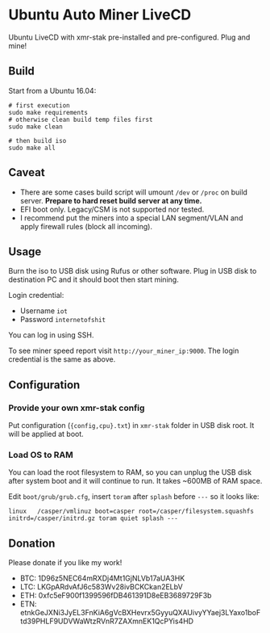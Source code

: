 # Ubuntu Auto Miner LiveCD

Ubuntu LiveCD with xmr-stak pre-installed and pre-configured. Plug and mine!

## Build

Start from a Ubuntu 16.04:

```shell
# first execution
sudo make requirements
# otherwise clean build temp files first
sudo make clean

# then build iso
sudo make all
```

## Caveat

 * There are some cases build script will umount `/dev` or `/proc` on build server. **Prepare to hard reset build server at any time.**
 * EFI boot only. Legacy/CSM is not supported nor tested.
 * I recommend put the miners into a special LAN segment/VLAN and apply firewall rules (block all incoming).

## Usage

Burn the iso to USB disk using Rufus or other software. Plug in USB disk to destination PC and it should boot then start mining.

Login credential:

 * Username `iot`
 * Password `internetofshit`

You can log in using SSH.

To see miner speed report visit `http://your_miner_ip:9000`. The login credential is the same as above.

## Configuration

### Provide your own xmr-stak config

Put configuration (`{config,cpu}.txt`) in `xmr-stak` folder in USB disk root. It will be applied at boot.

### Load OS to RAM

You can load the root filesystem to RAM, so you can unplug the USB disk after system boot and it will continue to run. It takes ~600MB of RAM space.

Edit `boot/grub/grub.cfg`, insert `toram` after `splash` before `---` so it looks like:

```
linux	/casper/vmlinuz boot=casper root=/casper/filesystem.squashfs initrd=/casper/initrd.gz toram quiet splash ---
```

## Donation

Please donate if you like my work!

 * BTC: 1D96z5NEC64mRXDj4Mt1GjNLVb17aUA3HK
 * LTC: LKGpARdvAfJ6c583Wv28ivBCKCkan2ELbV
 * ETH: 0xfc5eF900f1399596fDB461391D8eEB3689729F3b
 * ETN: etnkGeJXNi3JyEL3FnKiA6gVcBXHevrx5GyyuQXAUivyYYaej3LYaxo1boFtd39PHLF9UDVWaWtzRVnR7ZAXmnEK1QcPYis4HD
